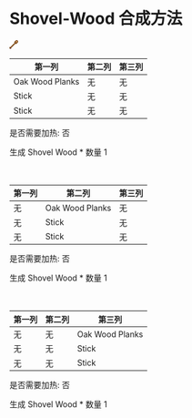 # Shovel-Wood 合成方法

![Icon](75c48cd0c707bfd42ba38060a2c9ad00.png)

|第一列|第二列|第三列|
|----|-----|-----|
|Oak Wood Planks|无|无|
|Stick|无|无|
|Stick|无|无|

是否需要加热: 否

生成 Shovel Wood \* 数量 1
<br/> <br/> <br/> 

|第一列|第二列|第三列|
|----|-----|-----|
|无|Oak Wood Planks|无|
|无|Stick|无|
|无|Stick|无|

是否需要加热: 否

生成 Shovel Wood \* 数量 1
<br/> <br/> <br/> 

|第一列|第二列|第三列|
|----|-----|-----|
|无|无|Oak Wood Planks|
|无|无|Stick|
|无|无|Stick|

是否需要加热: 否

生成 Shovel Wood \* 数量 1
<br/> <br/> <br/> 

